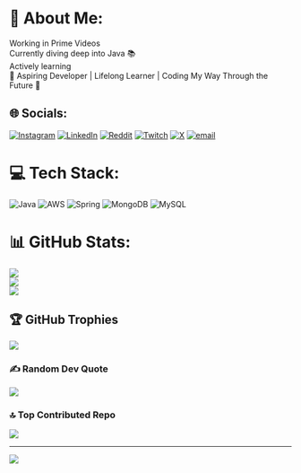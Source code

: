 # 💫 About Me:
Working in Prime Videos<br>Currently diving deep into Java 📚<br>Actively learning<br>🚀 Aspiring Developer | Lifelong Learner | Coding My Way Through the Future 🔭


## 🌐 Socials:
[![Instagram](https://img.shields.io/badge/Instagram-%23E4405F.svg?logo=Instagram&logoColor=white)](https://instagram.com/itisravi) [![LinkedIn](https://img.shields.io/badge/LinkedIn-%230077B5.svg?logo=linkedin&logoColor=white)](https://linkedin.com/in/ravi-ranjan-9a1136103) [![Reddit](https://img.shields.io/badge/Reddit-%23FF4500.svg?logo=Reddit&logoColor=white)](https://reddit.com/user/Latter_Definition_99) [![Twitch](https://img.shields.io/badge/Twitch-%239146FF.svg?logo=Twitch&logoColor=white)](https://twitch.tv/roosterteethh) [![X](https://img.shields.io/badge/X-black.svg?logo=X&logoColor=white)](https://x.com/raviranjansinh4) [![email](https://img.shields.io/badge/Email-D14836?logo=gmail&logoColor=white)](mailto:ravidevilcool@gmail.com) 

# 💻 Tech Stack:
![Java](https://img.shields.io/badge/java-%23ED8B00.svg?style=for-the-badge&logo=openjdk&logoColor=white) ![AWS](https://img.shields.io/badge/AWS-%23FF9900.svg?style=for-the-badge&logo=amazon-aws&logoColor=white) ![Spring](https://img.shields.io/badge/spring-%236DB33F.svg?style=for-the-badge&logo=spring&logoColor=white) ![MongoDB](https://img.shields.io/badge/MongoDB-%234ea94b.svg?style=for-the-badge&logo=mongodb&logoColor=white) ![MySQL](https://img.shields.io/badge/mysql-4479A1.svg?style=for-the-badge&logo=mysql&logoColor=white)
# 📊 GitHub Stats:
![](https://github-readme-stats.vercel.app/api?username=ravrranj&theme=dark&hide_border=false&include_all_commits=true&count_private=true)<br/>
![](https://nirzak-streak-stats.vercel.app/?user=ravrranj&theme=dark&hide_border=false)<br/>
![](https://github-readme-stats.vercel.app/api/top-langs/?username=ravrranj&theme=dark&hide_border=false&include_all_commits=true&count_private=true&layout=compact)

## 🏆 GitHub Trophies
![](https://github-profile-trophy.vercel.app/?username=ravrranj&theme=radical&no-frame=false&no-bg=false&margin-w=4)

### ✍️ Random Dev Quote
![](https://quotes-github-readme.vercel.app/api?type=horizontal&theme=radical)

### 🔝 Top Contributed Repo
![](https://github-contributor-stats.vercel.app/api?username=ravrranj&limit=5&theme=dark&combine_all_yearly_contributions=true)

---
[![](https://visitcount.itsvg.in/api?id=ravrranj&icon=0&color=0)](https://visitcount.itsvg.in)

<!-- Proudly created with GPRM ( https://gprm.itsvg.in ) -->
